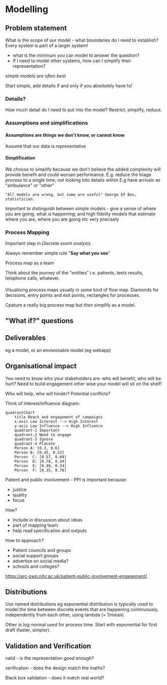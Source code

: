 # Modelling

## Problem statement
What is the scope of our model - what boundaries do I need to establish?
Every system is part of a larger system!

- what is the minimum you can model to answer the question?
- If I need to model other systems, how can I simplify their representation?

_simple models are often best_

Start simple, add details if and only if you absolutely have to!


### Details?
How much detail do I need to put into the model? Restrict, simplify, reduce. 

### Assumptions and simplifications

#### Assumptions are things we don't know, or cannot know
Assume that our data is representative
#### Simplification
We choose to simplify because we don't believe the added complexity will provide benefit and could worsen performance.
E.g. reduce the triage process to a single time, not looking into details within
E.g have arrivals as "ambulance" or "other"
```
"All models are wrong, but some are useful" George EP Box, statistician. 
```

Important to distinguish between simple models - give a sense of where you are going, what is happening; and high fidelity models that estimate where you are, where you are going etc very precisely 


### Process Mapping
Important step in _Discrete event analysis_ 

Always remember simple rule "__Say what you see__"

Process map as a team

Think about the journey of the "entities" i.e. patients, tests results, telephone calls, whatever.

####
Visualising process maps usually in some kind of flow map. Diamonds for decisions, entry points and exit points, rectangles for processes. 

Cpature a really big process map but _then_ simplify as a model.

## "What if?" questions

## Deliverables
eg a model, or an envisionable model (eg webapp)
## Organisational impact

You need to know who your stakeholders are: who will benefit, who will be hurt? Need to build engagement other                 wise your model will sit on the shelf!

Who will help, who will hinder? Potential conflicts?

Think of interest/influence diagram:

```mermaid
quadrantChart
    title Reach and engagement of campaigns
    x-axis Low Interest --> High Interest
    y-axis Low Influence --> High Influence
    quadrant-1 Important
    quadrant-2 Need to engage
    quadrant-3 Ignore
    quadrant-4 Placate
    Person A: [0.3, 0.6]
    Person B: [0.45, 0.23]
    Person  C: [0.57, 0.69]
    Person  D: [0.78, 0.34]
    Person  E: [0.40, 0.34]
    Person  F: [0.35, 0.78]
```


Patient and public involvement - PPI is important because:
- justice
- quality
- focus

How?

- Include in discussion about ideas
- part of mapping team
- help read specification and outputs

How to approach?

- Patient councils and groups
- social support groups
- advertise on social media?
- schools and colleges?

<https://arc-swp.nihr.ac.uk/patient-public-involvement-engagement/>

## Distributions

Use named distributions eg exponential distribution is typically used to model the time between discrete events that are happening continuously, independently from each other, using lambda (= 1/mean) 

Other is log-normal used for process time. Start with exponential for first draft (faster, simpler).

## Validation and Verification

valid - is the representation good enough?

verification - does the design match the maths?

Black box validation - does it match real world?

